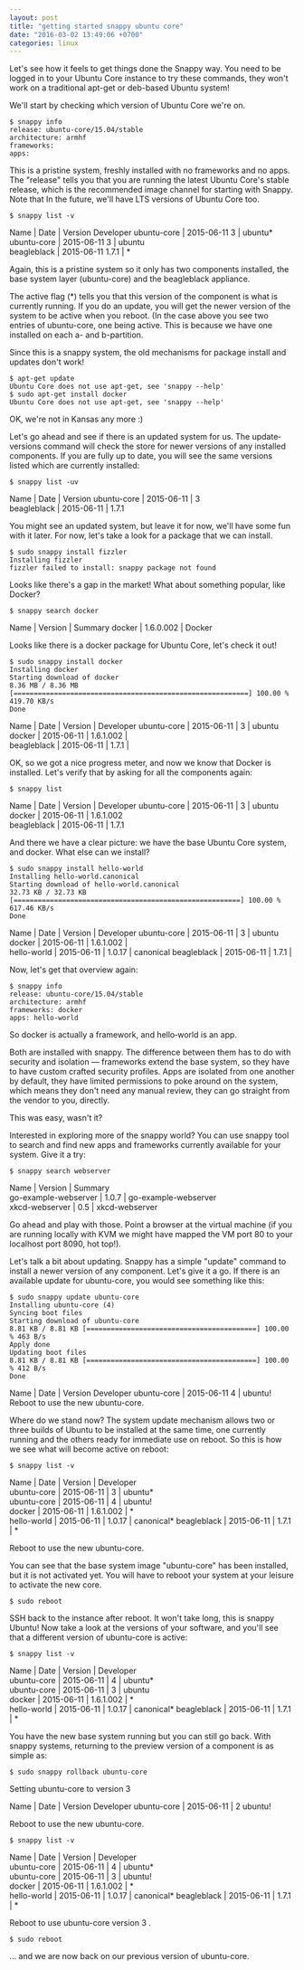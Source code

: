 ```yaml
---
layout: post
title: "getting started snappy ubuntu core"
date: "2016-03-02 13:49:06 +0700"
categories: linux
---
```

Let's see how it feels to get things done the Snappy way. You need to be logged in to your Ubuntu Core instance to try these commands, they won't work on a traditional apt-get or deb-based Ubuntu system!

We'll start by checking which version of Ubuntu Core we're on.

    $ snappy info
    release: ubuntu-core/15.04/stable
    architecture: armhf
    frameworks:
    apps:

This is a pristine system, freshly installed with no frameworks and no apps. The "release" tells you that you are running the latest Ubuntu Core's stable release, which is the recommended image channel for starting with Snappy. Note that In the future, we'll have LTS versions of Ubuntu Core too.

    $ snappy list -v

Name | Date | Version Developer
ubuntu-core | 2015-06-11 3 | ubuntu*   
ubuntu-core | 2015-06-11 3 | ubuntu    
beagleblack | 2015-06-11 1.7.1 | *         

Again, this is a pristine system so it only has two components installed, the base system layer (ubuntu-core) and the beagleblack appliance.

The active flag (\*) tells you that this version of the component is what is currently running. If you do an update, you will get the newer version of the system to be active when you reboot. (In the case above you see two entries of ubuntu-core, one being active. This is because we have one installed on each a- and b-partition.

Since this is a snappy system, the old mechanisms for package install and updates don't work!

    $ apt-get update
    Ubuntu Core does not use apt-get, see 'snappy --help'
    $ sudo apt-get install docker
    Ubuntu Core does not use apt-get, see 'snappy --help'

OK, we're not in Kansas any more :)

Let's go ahead and see if there is an updated system for us. The update‐versions command will check the store for newer versions of any installed components. If you are fully up to date, you will see the same versions listed which are currently installed:

    $ snappy list -uv

Name   |     Date   |    Version
ubuntu-core | 2015-06-11 | 3       
beagleblack | 2015-06-11 | 1.7.1

You might see an updated system, but leave it for now, we'll have some fun with it later. For now, let's take a look for a package that we can install.

    $ sudo snappy install fizzler
    Installing fizzler
    fizzler failed to install: snappy package not found

Looks like there's a gap in the market! What about something popular, like Docker?

    $ snappy search docker

Name  | Version |  Summary
docker | 1.6.0.002 | Docker  

Looks like there is a docker package for Ubuntu Core, let's check it out!

    $ sudo snappy install docker
    Installing docker
    Starting download of docker
    8.36 MB / 8.36 MB [==========================================================] 100.00 % 419.70 KB/s
    Done

Name        | Date     |  Version |  Developer
ubuntu-core | 2015-06-11 | 3     |    ubuntu    
docker      | 2015-06-11 | 1.6.1.002 |           
beagleblack | 2015-06-11 | 1.7.1 |           

OK, so we got a nice progress meter, and now we know that Docker is installed. Let's verify that by asking for all the components again:

    $ snappy list

Name    |    Date    |   Version  | Developer
ubuntu-core | 2015-06-11 | 3     |    ubuntu    
docker      | 2015-06-11 | 1.6.1.002           
beagleblack | 2015-06-11 | 1.7.1               

And there we have a clear picture: we have the base Ubuntu Core system, and docker. What else can we install?

    $ sudo snappy install hello-world
    Installing hello-world.canonical
    Starting download of hello-world.canonical
    32.73 KB / 32.73 KB [========================================================] 100.00 % 617.46 KB/s
    Done

Name     |   Date    |   Version |  Developer
ubuntu-core | 2015-06-11 | 3     |    ubuntu    
docker      | 2015-06-11 | 1.6.1.002 |           
hello-world | 2015-06-11 | 1.0.17  |  canonical
beagleblack | 2015-06-11 | 1.7.1    |             

Now, let's get that overview again:

    $ snappy info
    release: ubuntu-core/15.04/stable
    architecture: armhf
    frameworks: docker
    apps: hello-world

So docker is actually a framework, and hello‐world is an app.

Both are installed with snappy. The difference between them has to do with security and isolation — frameworks extend the base system, so they have to have custom crafted security profiles. Apps are isolated from one another by default, they have limited permissions to poke around on the system, which means they don't need any manual review, they can go straight from the vendor to you, directly.

This was easy, wasn't it?

Interested in exploring more of the snappy world? You can use snappy tool to search and find new apps and frameworks currently available for your system. Give it a try:

    $ snappy search webserver

Name          |       Version | Summary              
go-example-webserver | 1.0.7 |  go-example-webserver     
xkcd-webserver   |    0.5   |  xkcd-webserver       

Go ahead and play with those. Point a browser at the virtual machine (if you are running locally with KVM we might have mapped the VM port 80 to your localhost port 8090, hot top!).

Let's talk a bit about updating. Snappy has a simple "update" command to install a newer version of any component. Let's give it a go. If there is an available update for ubuntu-core, you would see something like this:

    $ sudo snappy update ubuntu-core
    Installing ubuntu-core (4)
    Syncing boot files
    Starting download of ubuntu-core
    8.81 KB / 8.81 KB [==========================================] 100.00 % 463 B/s
    Apply done
    Updating boot files
    8.81 KB / 8.81 KB [==========================================] 100.00 % 412 B/s
    Done

Name     |   Date   |    Version Developer
ubuntu-core | 2015-06-11 4   |    ubuntu!   
Reboot to use the new ubuntu-core.

Where do we stand now? The system update mechanism allows two or three builds of Ubuntu to be installed at the same time, one currently running and the others ready for immediate use on reboot. So this is how we see what will become active on reboot:

    $ snappy list -v

Name      |  Date    |   Version |  Developer  
ubuntu-core | 2015-06-11 | 3 |        ubuntu*    
ubuntu-core | 2015-06-11 | 4    |     ubuntu!    
docker      | 2015-06-11 | 1.6.1.002  | *          
hello-world | 2015-06-11 | 1.0.17  |  canonical*
beagleblack | 2015-06-11 | 1.7.1 |    *       
   
Reboot to use the new ubuntu-core.

You can see that the base system image "ubuntu-core" has been installed, but it is not activated yet. You will have to reboot your system at your leisure to activate the new core.

    $ sudo reboot

SSH back to the instance after reboot. It won't take long, this is snappy Ubuntu! Now take a look at the versions of your software, and you'll see that a different version of ubuntu-core is active:

    $ snappy list -v

Name     |   Date   |    Version |  Developer  
ubuntu-core | 2015-06-11 | 4  |       ubuntu*    
ubuntu-core | 2015-06-11 | 3   |      ubuntu     
docker      | 2015-06-11 | 1.6.1.002 | *          
hello-world | 2015-06-11 | 1.0.17  |  canonical*
beagleblack | 2015-06-11 | 1.7.1   |  *          

You have the new base system running but you can still go back. With snappy systems, returning to the preview version of a component is as simple as:

    $ sudo snappy rollback ubuntu-core

Setting ubuntu-core to version 3

Name       |     Date  |     Version Developer
ubuntu-core | 2015-06-11 | 2       ubuntu!   

Reboot to use the new ubuntu-core.

    $ snappy list -v

Name        | Date   |    Version |  Developer  
ubuntu-core | 2015-06-11 | 4 |        ubuntu*    
ubuntu-core | 2015-06-11 | 3  |       ubuntu!    
docker      | 2015-06-11 | 1.6.1.002 | *          
hello-world | 2015-06-11 | 1.0.17  |  canonical*
beagleblack | 2015-06-11 | 1.7.1   |  *    

Reboot to use ubuntu-core version 3 .

    $ sudo reboot

... and we are now back on our previous version of ubuntu-core.

